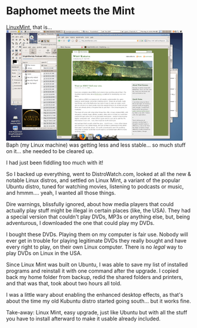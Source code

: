 # Baphomet meets the Mint

[LinuxMint](http://distrowatch.com/table.php?distribution=mint), that is...
![mintdesk2.png](../uploads/2007/08/mintdesk2.png)
Baph (my Linux machine) was getting less and less stable... so much stuff on it... she needed to be cleared up.

I had just been fiddling too much with it!

So I backed up everything, went to DistroWatch.com, looked at all the new & notable Linux distros, and settled on Linux Mint, a variant of the popular Ubuntu distro, tuned for watching movies, listening to podcasts or music, and hmmm.... yeah, I wanted all those things.

Dire warnings, blissfully ignored, about how media players that could actually play stuff might be illegal in certain places (like, the USA). They had a special version that couldn't play DVDs, MP3s or anything else, but, being adventurous, I downloaded the one that could play my DVDs.

I bought these DVDs. Playing them on my computer is fair use. Nobody will ever get in trouble for playing legitimate DVDs they really bought and have every right to play, on their own Linux computer. There is no *legal* way to play DVDs on Linux in the USA.

Since Linux Mint was built on Ubuntu, I was able to save my list of installed programs and reinstall it with one command after the upgrade. I copied back my home folder from backup, redid the shared folders and printers, and that was that, took about two hours all told.

I was a little wary about enabling the enhanced desktop effects, as that's about the time my old Kubuntu distro started going south... but it works fine.

Take-away: Linux Mint, easy upgrade, just like Ubuntu but with all the stuff you have to install afterward to make it usable already included.
